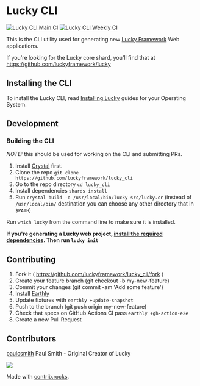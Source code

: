 # Lucky CLI

[![Lucky CLI Main CI](https://github.com/luckyframework/lucky_cli/actions/workflows/ci.yml/badge.svg)](https://github.com/luckyframework/lucky_cli/actions/workflows/ci.yml)
[![Lucky CLI Weekly CI](https://github.com/luckyframework/lucky_cli/actions/workflows/weekly.yml/badge.svg)](https://github.com/luckyframework/lucky_cli/actions/workflows/weekly.yml)

This is the CLI utility used for generating new [Lucky Framework](https://luckyframework.org) Web applications.

If you're looking for the Lucky core shard, you'll find that at https://github.com/luckyframework/lucky

## Installing the CLI

To install the Lucky CLI, read [Installing Lucky](https://luckyframework.org/guides/getting-started/installing) guides for your Operating System.

## Development

### Building the CLI

*NOTE:* this should be used for working on the CLI and submitting PRs.

1.  Install [Crystal](https://crystal-lang.org/install/) first.
2.  Clone the repo `git clone https://github.com/luckyframework/lucky_cli`
3.  Go to the repo directory `cd lucky_cli`
4.  Install dependencies `shards install`
5.  Run `crystal build -o /usr/local/bin/lucky src/lucky.cr`
    (instead of `/usr/local/bin/` destination you can choose any other directory that in `$PATH`)

Run `which lucky` from the command line to make sure it is installed.

**If you're generating a Lucky web project, [install the required dependencies](https://luckyframework.org/guides/getting-started/installing#install-required-dependencies). Then run `lucky init`**

## Contributing

1.  Fork it ( https://github.com/luckyframework/lucky_cli/fork )
2.  Create your feature branch (git checkout -b my-new-feature)
3.  Commit your changes (git commit -am 'Add some feature')
4.  Install [Earthly](https://earthly.dev/)
5.  Update fixtures with `earthly +update-snapshot`
6.  Push to the branch (git push origin my-new-feature)
7.  Check that specs on GitHub Actions CI pass `earthly +gh-action-e2e`
8.  Create a new Pull Request

## Contributors

[paulcsmith](https://github.com/paulcsmith) Paul Smith - Original Creator of Lucky

<a href="https://github.com/luckyframework/lucky_cli/graphs/contributors">
  <img src="https://contrib.rocks/image?repo=luckyframework/lucky_cli" />
</a>

Made with [contrib.rocks](https://contrib.rocks).
